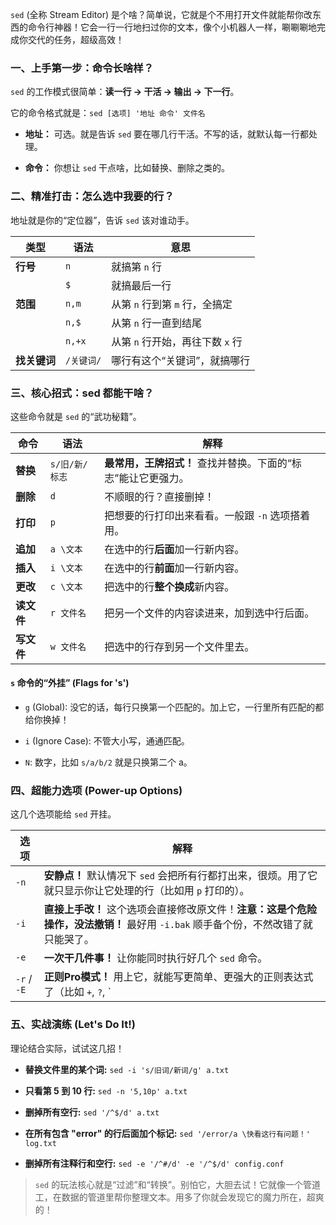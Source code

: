 `sed` (全称 Stream Editor) 是个啥？简单说，它就是个不用打开文件就能帮你改东西的命令行神器！它会一行一行地扫过你的文本，像个小机器人一样，唰唰唰地完成你交代的任务，超级高效！

### 一、上手第一步：命令长啥样？

`sed` 的工作模式很简单：**读一行 -> 干活 -> 输出 -> 下一行**。

它的命令格式就是：`sed [选项] '地址 命令' 文件名`

- **地址：** 可选。就是告诉 `sed` 要在哪几行干活。不写的话，就默认每一行都处理。
    
- **命令：** 你想让 `sed` 干点啥，比如替换、删除之类的。
    

### 二、精准打击：怎么选中我要的行？

地址就是你的“定位器”，告诉 `sed` 该对谁动手。

|类型|语法|意思|
|---|---|---|
|**行号**|`n`|就搞第 `n` 行|
||`$`|就搞最后一行|
|**范围**|`n,m`|从第 `n` 行到第 `m` 行，全搞定|
||`n,$`|从第 `n` 行一直到结尾|
||`n,+x`|从第 `n` 行开始，再往下数 `x` 行|
|**找关键词**|`/关键词/`|哪行有这个“关键词”，就搞哪行|

### 三、核心招式：sed 都能干啥？

这些命令就是 `sed` 的“武功秘籍”。

|命令|语法|解释|
|---|---|---|
|**替换**|`s/旧/新/标志`|**最常用，王牌招式！** 查找并替换。下面的“标志”能让它更强力。|
|**删除**|`d`|不顺眼的行？直接删掉！|
|**打印**|`p`|把想要的行打印出来看看。一般跟 `-n` 选项搭着用。|
|**追加**|`a \文本`|在选中的行**后面**加一行新内容。|
|**插入**|`i \文本`|在选中的行**前面**加一行新内容。|
|**更改**|`c \文本`|把选中的行**整个换成**新内容。|
|**读文件**|`r 文件名`|把另一个文件的内容读进来，加到选中行后面。|
|**写文件**|`w 文件名`|把选中的行存到另一个文件里去。|

#### `s` 命令的“外挂” (Flags for 's')

- `g` (Global): 没它的话，每行只换第一个匹配的。加上它，一行里所有匹配的都给你换掉！
    
- `i` (Ignore Case): 不管大小写，通通匹配。
    
- `N`: 数字，比如 `s/a/b/2` 就是只换第二个 a。
    

### 四、超能力选项 (Power-up Options)

这几个选项能给 `sed` 开挂。

|选项|解释|
|---|---|
|`-n`|**安静点！** 默认情况下 `sed` 会把所有行都打出来，很烦。用了它就只显示你让它处理的行（比如用 `p` 打印的）。|
|`-i`|**直接上手改！** 这个选项会直接修改原文件！**注意：这是个危险操作，没法撤销！** 最好用 `-i.bak` 顺手备个份，不然改错了就只能哭了。|
|`-e`|**一次干几件事！** 让你能同时执行好几个 `sed` 命令。|
|`-r` / `-E`|**正则Pro模式！** 用上它，就能写更简单、更强大的正则表达式了（比如 `+`, `?`, `|

### 五、实战演练 (Let's Do It!)

理论结合实际，试试这几招！

- **替换文件里的某个词:** `sed -i 's/旧词/新词/g' a.txt`
    
- **只看第 5 到 10 行:** `sed -n '5,10p' a.txt`
    
- **删掉所有空行:** `sed '/^$/d' a.txt`
    
- **在所有包含 "error" 的行后面加个标记:** `sed '/error/a \快看这行有问题！' log.txt`
    
- **删掉所有注释行和空行:** `sed -e '/^#/d' -e '/^$/d' config.conf`
    

> `sed` 的玩法核心就是“过滤”和“转换”。别怕它，大胆去试！它就像一个管道工，在数据的管道里帮你整理文本。用多了你就会发现它的魔力所在，超爽的！